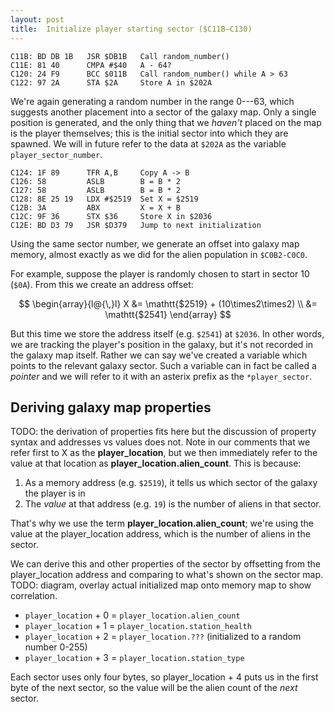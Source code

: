 ```yaml
---
layout: post
title:  Initialize player starting sector ($C11B—C130)
---
```


```
C11B: BD DB 1B   JSR $DB1B   Call random_number()
C11E: 81 40      CMPA #$40   A - 64?
C120: 24 F9      BCC $011B   Call random_number() while A > 63
C122: 97 2A      STA $2A     Store A in $202A
```

We're again generating a random number in the range 0---63, which suggests another placement into a sector of the galaxy map. Only a single position is generated, and the only thing that we *haven't* placed on the map is the player themselves; this is the initial sector into which they are spawned. We will in future refer to the data at `$202A` as the variable `player_sector_number`.

```
C124: 1F 89      TFR A,B     Copy A -> B
C126: 58         ASLB        B = B * 2
C127: 58         ASLB        B = B * 2
C128: 8E 25 19   LDX #$2519  Set X = $2519
C12B: 3A         ABX         X = X + B
C12C: 9F 36      STX $36     Store X in $2036
C12E: BD D3 79   JSR $D379   Jump to next initialization
```

Using the same sector number, we generate an offset into galaxy map memory, almost exactly as we did for the alien population in `$C0B2-C0C0`. 

For example, suppose the player is randomly chosen to start in sector 10 (`$0A`). From this we create an address offset:

$$
\begin{array}{l@{\,}l}
X &= \mathtt{$2519} + (10\times2\times2) \\
&= \mathtt{$2541}
\end{array}
$$

But this time we store the address itself (e.g. `$2541`) at `$2036`. In other words, we are tracking the player's position in the galaxy, but it's not recorded in the galaxy map itself. Rather we can say we've created a variable which points to the relevant galaxy sector. Such a variable can in fact be called a *pointer* and we will refer to it with an asterix prefix as the `*player_sector`.

## Deriving galaxy map properties
TODO: the derivation of properties fits here but the discussion of property syntax and addresses vs values does not.
Note in our comments that we refer first to X as the **player_location**, but we then immediately refer to the value at that location as **player_location.alien_count**. This is because:

 1. As a memory address (e.g. `$2519`), it tells us which sector of the galaxy the player is in
 2. The *value* at that address (e.g. `19`) is the number of aliens in that sector.

That's why we use the term **player_location.alien_count**; we're using the value at the player_location address, which is the number of aliens in the sector.

We can derive this and other properties of the sector by offsetting from the player_location address and comparing to what's shown on the sector map. 
TODO: diagram, overlay actual initialized map onto memory map to show correlation.

 - `player_location` + 0 = `player_location.alien_count`
 - `player_location` + 1 = `player_location.station_health`
 - `player_location` + 2 = `player_location.???` (initialized to a random number 0-255)
 - `player_location` + 3 = `player_location.station_type`

Each sector uses only four bytes, so player_location + 4 puts us in the first byte of the next sector, so the value will be the alien count of the *next* sector.
